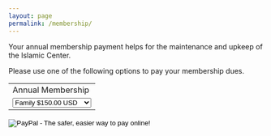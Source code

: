 ```yaml
---
layout: page
permalink: /membership/
---
```


Your annual membership payment helps for the maintenance and upkeep of the Islamic Center.

Please use one of the following options to pay your membership dues.

<form action="https://www.paypal.com/cgi-bin/webscr" method="post" target="_top">
<input type="hidden" name="cmd" value="_s-xclick">
<input type="hidden" name="hosted_button_id" value="L5AMGFHX7ZEVJ">
<table>
<tr><td><input type="hidden" name="on0" value="Annual Membership">Annual Membership</td></tr><tr><td><select name="os0">
	<option value="Family">Family $150.00 USD</option>
	<option value="Individual">Individual $75.00 USD</option>
</select> </td></tr>
</table>
<input type="hidden" name="currency_code" value="USD">
<input type="image" src="https://www.paypalobjects.com/en_US/i/btn/btn_buynowCC_LG.gif" border="0" name="submit" alt="PayPal - The safer, easier way to pay online!">
<img alt="" border="0" src="https://www.paypalobjects.com/en_US/i/scr/pixel.gif" width="1" height="1">
</form>

